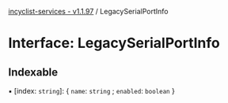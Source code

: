 [incyclist-services - v1.1.97](../README.md) / LegacySerialPortInfo

# Interface: LegacySerialPortInfo

## Indexable

▪ [index: `string`]: \{ `name`: `string` ; `enabled`: `boolean`  }
